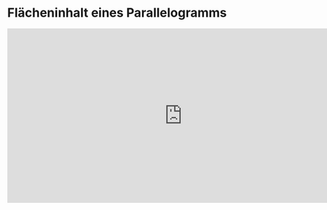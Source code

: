 # Flächeninhalt eines Parallelogramms

<iframe scrolling="no" src="https://www.geogebra.org/material/iframe/id/Eef4jc6Y/width/1382/height/582/border/888888/smb/false/stb/false/stbh/false/ai/false/asb/false/sri/false/rc/false/ld/false/sdz/false/ctl/false" width="800px" height="400px" style="border:0px;"> </iframe>